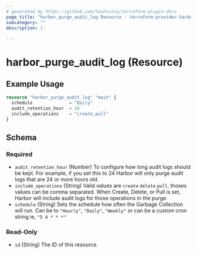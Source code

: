 ```yaml
---
# generated by https://github.com/hashicorp/terraform-plugin-docs
page_title: "harbor_purge_audit_log Resource - terraform-provider-harbor"
subcategory: ""
description: |-
  
---
```


# harbor_purge_audit_log (Resource)

<!-- schema generated by tfplugindocs -->

## Example Usage

```terraform
resource "harbor_purge_audit_log" "main" {
  schedule              = "Daily"
  audit_retention_hour  = 24
  include_operations    = "create,pull"
}
```

## Schema

### Required

- `audit_retention_hour` (Number) To configure how long audit logs should be kept. For example, if you set this to 24 Harbor will only purge audit logs that are 24 or more hours old.
- `include_operations` (String) Valid values are `create` `delete` `pull`, thoses values can be comma separated. When Create, Delete, or Pull is set, Harbor will include audit logs for those operations in the purge.
- `schedule` (String) Sets the schedule how often the Garbage Collection will run.  Can be to `"Hourly"`, `"Daily"`, `"Weekly"` or can be a custom cron string ie, `"5 4 * * *"` 

### Read-Only

- `id` (String) The ID of this resource.
